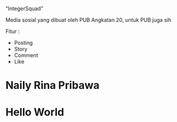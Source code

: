 "IntegerSquad"

Media sosial yang dibuat oleh PUB Angkatan 20, untuk PUB juga sih

Fitur :
- Posting
- Story
- Comment
- Like

<h1>Naily Rina Pribawa</h1>

# Hello World

